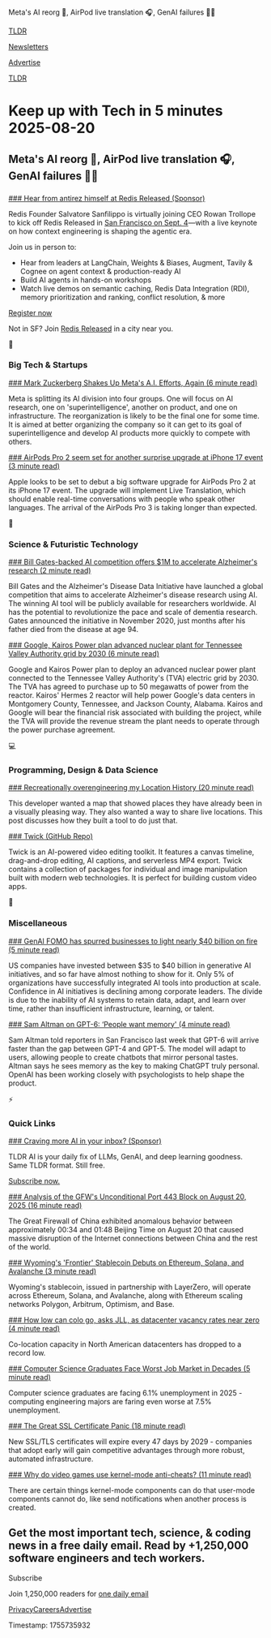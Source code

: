 Meta's AI reorg 💼, AirPod live translation 🎧, GenAI failures 👨‍💻

[TLDR](/)

[Newsletters](/newsletters)

[Advertise](https://advertise.tldr.tech/)

[TLDR](/)

# Keep up with Tech in 5 minutes 2025-08-20

## Meta's AI reorg 💼, AirPod live translation 🎧, GenAI failures 👨‍💻

### 

[### Hear from antirez himself at Redis Released (Sponsor)](https://events.redis.io/redis-released-san-francisco-2025?utm_source=[tldr]&amp;utm_medium=cpa&amp;utm_campaign=2025-08-ai_in_production-tldr-sf-aug-20&amp;utm_content=ev-2025-09-04-redis_released_san_francisco_event)

Redis Founder Salvatore Sanfilippo is virtually joining CEO Rowan Trollope to kick off Redis Released in [San Francisco on Sept. 4](https://events.redis.io/redis-released-san-francisco-2025?utm_source=[tldr]&utm_medium=cpa&utm_campaign=2025-08-ai_in_production-tldr-sf-aug-20&utm_content=ev-2025-09-04-redis_released_san_francisco_event)—with a live keynote on how context engineering is shaping the agentic era.

Join us in person to:

* Hear from leaders at LangChain, Weights & Biases, Augment, Tavily & Cognee on agent context & production-ready AI
* Build AI agents in hands-on workshops
* Watch live demos on semantic caching, Redis Data Integration (RDI), memory prioritization and ranking, conflict resolution, & more

[Register now](https://events.redis.io/redis-released-san-francisco-2025?utm_source=[tldr]&utm_medium=cpa&utm_campaign=2025-08-ai_in_production-tldr-sf-aug-20&utm_content=ev-2025-09-04-redis_released_san_francisco_event)

Not in SF? Join [Redis Released](https://redis.io/released/?utm_source=[tldr]&utm_medium=cpa&utm_campaign=2025-08-ai_in_production-tldr-aug-20&utm_content=ev-2025-fy26-redis_released_tier_1_events) in a city near you.

📱

### Big Tech & Startups

[### Mark Zuckerberg Shakes Up Meta's A.I. Efforts, Again (6 minute read)](https://www.nytimes.com/2025/08/19/technology/mark-zuckerberg-meta-ai.html?unlocked_article_code=1.fk8.SlJ9._nmpBVHQG03I&smid=url-share&utm_source=tldrnewsletter)

Meta is splitting its AI division into four groups. One will focus on AI research, one on 'superintelligence', another on product, and one on infrastructure. The reorganization is likely to be the final one for some time. It is aimed at better organizing the company so it can get to its goal of superintelligence and develop AI products more quickly to compete with others.

[### AirPods Pro 2 seem set for another surprise upgrade at iPhone 17 event (3 minute read)](https://9to5mac.com/2025/08/19/airpods-pro-2-seem-set-for-another-surprise-upgrade-at-iphone-17-event/?utm_source=tldrnewsletter)

Apple looks to be set to debut a big software upgrade for AirPods Pro 2 at its iPhone 17 event. The upgrade will implement Live Translation, which should enable real-time conversations with people who speak other languages. The arrival of the AirPods Pro 3 is taking longer than expected.

🚀

### Science & Futuristic Technology

[### Bill Gates-backed AI competition offers $1M to accelerate Alzheimer's research (2 minute read)](https://www.geekwire.com/2025/bill-gates-backed-ai-competition-offers-1m-to-accelerate-alzheimers-research/?utm_source=tldrnewsletter)

Bill Gates and the Alzheimer's Disease Data Initiative have launched a global competition that aims to accelerate Alzheimer's disease research using AI. The winning AI tool will be publicly available for researchers worldwide. AI has the potential to revolutionize the pace and scale of dementia research. Gates announced the initiative in November 2020, just months after his father died from the disease at age 94.

[### Google, Kairos Power plan advanced nuclear plant for Tennessee Valley Authority grid by 2030 (6 minute read)](https://www.cnbc.com/2025/08/18/google-kairos-nuclear-smr-tennessee-valley-authority-tva-data-center-ai.html?utm_source=tldrnewsletter)

Google and Kairos Power plan to deploy an advanced nuclear power plant connected to the Tennessee Valley Authority's (TVA) electric grid by 2030. The TVA has agreed to purchase up to 50 megawatts of power from the reactor. Kairos' Hermes 2 reactor will help power Google's data centers in Montgomery County, Tennessee, and Jackson County, Alabama. Kairos and Google will bear the financial risk associated with building the project, while the TVA will provide the revenue stream the plant needs to operate through the power purchase agreement.

💻

### Programming, Design & Data Science

[### Recreationally overengineering my Location History (20 minute read)](https://overengineer.dev/blog/2025/08/19/overengineering-location-history/?utm_source=tldrnewsletter)

This developer wanted a map that showed places they have already been in a visually pleasing way. They also wanted a way to share live locations. This post discusses how they built a tool to do just that.

[### Twick (GitHub Repo)](https://github.com/ncounterspecialist/twick?utm_source=tldrnewsletter)

Twick is an AI-powered video editing toolkit. It features a canvas timeline, drag-and-drop editing, AI captions, and serverless MP4 export. Twick contains a collection of packages for individual and image manipulation built with modern web technologies. It is perfect for building custom video apps.

🎁

### Miscellaneous

[### GenAI FOMO has spurred businesses to light nearly $40 billion on fire (5 minute read)](https://www.theregister.com/2025/08/18/generative_ai_zero_return_95_percent/?utm_source=tldrnewsletter)

US companies have invested between $35 to $40 billion in generative AI initiatives, and so far have almost nothing to show for it. Only 5% of organizations have successfully integrated AI tools into production at scale. Confidence in AI initiatives is declining among corporate leaders. The divide is due to the inability of AI systems to retain data, adapt, and learn over time, rather than insufficient infrastructure, learning, or talent.

[### Sam Altman on GPT-6: ‘People want memory' (4 minute read)](https://www.cnbc.com/2025/08/19/sam-altman-on-gpt-6-people-want-memory.html?utm_source=tldrnewsletter)

Sam Altman told reporters in San Francisco last week that GPT-6 will arrive faster than the gap between GPT-4 and GPT-5. The model will adapt to users, allowing people to create chatbots that mirror personal tastes. Altman says he sees memory as the key to making ChatGPT truly personal. OpenAI has been working closely with psychologists to help shape the product.

⚡

### Quick Links

[### Craving more AI in your inbox? (Sponsor)](https://tldr.tech/ai/?utm_source=tldr&amp;utm_medium=newsletter&amp;utm_campaign=quicklinks08192025)

TLDR AI is your daily fix of LLMs, GenAI, and deep learning goodness. Same TLDR format. Still free.

[Subscribe now.](https://tldr.tech/ai/?utm_source=tldr&utm_medium=newsletter&utm_campaign=quicklinks08192025)

[### Analysis of the GFW's Unconditional Port 443 Block on August 20, 2025 (16 minute read)](https://gfw.report/blog/gfw_unconditional_rst_20250820/en/?utm_source=tldrnewsletter)

The Great Firewall of China exhibited anomalous behavior between approximately 00:34 and 01:48 Beijing Time on August 20 that caused massive disruption of the Internet connections between China and the rest of the world.

[### Wyoming's 'Frontier' Stablecoin Debuts on Ethereum, Solana, and Avalanche (3 minute read)](https://decrypt.co/335704/wyomings-frontier-stablecoin-debuts-ethereum-solana-avalanche?utm_source=tldrnewsletter)

Wyoming's stablecoin, issued in partnership with LayerZero, will operate across Ethereum, Solana, and Avalanche, along with Ethereum scaling networks Polygon, Arbitrum, Optimism, and Base.

[### How low can colo go, asks JLL, as datacenter vacancy rates near zero (4 minute read)](https://www.theregister.com/2025/08/19/jll_vacancy_rate/?utm_source=tldrnewsletter)

Co-location capacity in North American datacenters has dropped to a record low.

[### Computer Science Graduates Face Worst Job Market in Decades (5 minute read)](https://www.finalroundai.com/blog/computer-science-graduates-face-worst-job-market-in-decades?utm_source=tldrnewsletter)

Computer science graduates are facing 6.1% unemployment in 2025 - computing engineering majors are faring even worse at 7.5% unemployment.

[### The Great SSL Certificate Panic (18 minute read)](https://redmonk.com/kholterhoff/2025/08/15/the-great-ssl-certificate-panic/?utm_source=tldrnewsletter)

New SSL/TLS certificates will expire every 47 days by 2029 - companies that adopt early will gain competitive advantages through more robust, automated infrastructure.

[### Why do video games use kernel-mode anti-cheats? (11 minute read)](https://vx-api.gitbook.io/vx-api/my-projects/why-do-video-games-use-kernel-mode-anti-cheats?utm_source=tldrnewsletter)

There are certain things kernel-mode components can do that user-mode components cannot do, like send notifications when another process is created.

## Get the most important tech, science, & coding news in a free daily email. Read by +1,250,000 software engineers and tech workers.

Subscribe

Join 1,250,000 readers for [one daily email](/api/latest/tech)

[Privacy](/privacy)[Careers](https://jobs.ashbyhq.com/tldr.tech)[Advertise](/tech/advertise)

Timestamp: 1755735932